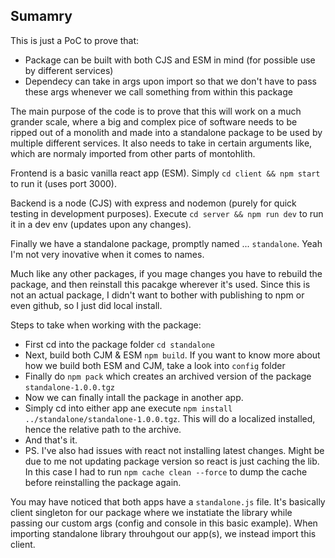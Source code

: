 ## Sumamry

This is just a PoC to prove that:


- Package can be built with both CJS and ESM in mind (for possible use by different services)
- Dependecy can take in args upon import so that we don't have to pass these args whenever we call something from within this package


The main purpose of the code is to prove that this will work on a much grander scale, where a big and complex pice of software needs to be ripped out of a monolith and made into a standalone package to be used by multiple different services. It also needs to take in certain arguments like, which are normaly imported from other parts of montohlith.


Frontend is a basic vanilla react app (ESM). Simply `cd client && npm start` to run it (uses port 3000).


Backend is a node (CJS) with express and nodemon (purely for quick testing in development purposes). Execute `cd server && npm run dev` to run it in a dev env (updates upon any changes).


Finally we have a standalone package, promptly named ... `standalone`. Yeah I'm not very inovative when it comes to names.


Much like any other packages, if you mage changes you have to rebuild the package, and then reinstall this pacakge wherever it's used. Since this is not an actual package, I didn't want to bother with publishing to npm or even github, so I just did local install.


Steps to take when working with the package:


- First cd into the package folder `cd standalone` 
- Next, build both CJM & ESM `npm build`. If you want to know more about how we build both ESM and CJM, take a look into `config` folder
- Finally do `npm pack` which creates an archived version of the package `standalone-1.0.0.tgz`
- Now we can finally intall the package in another app.
- Simply cd into either app ane execute `npm install ../standalone/standalone-1.0.0.tgz`. This will do a localized installed, hence the relative path to the archive.
- And that's it.
- PS. I've also had issues with react not installing latest changes. Might be due to me not updating package version so react is just caching the lib. In this case I had to run `npm cache clean --force` to dump the cache before reinstalling the package again.


You may have noticed that both apps have a `standalone.js` file. It's basically client singleton for our package where we instatiate the library while passing our custom args (config and console in this basic example). When importing standalone library throuhgout our app(s), we instead import this client.